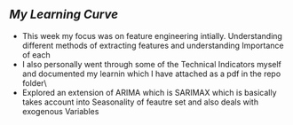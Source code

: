 ## _My Learning Curve_
- This week my focus was on feature engineering intially. Understanding different methods of extracting features and understanding Importance of each
- I also personally went through some of the Technical Indicators myself and documented my learnin which I have attached as a pdf in the repo folder\
- Explored an extension of ARIMA which is SARIMAX which is basically takes account into Seasonality of feautre set and also deals with exogenous Variables
